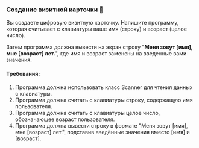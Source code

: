 
### Создание визитной карточки 📇

Вы создаете цифровую визитную карточку. Напишите программу, которая считывает с клавиатуры ваше имя (строку) и возраст (целое число).

Затем программа должна вывести на экран строку "**Меня зовут [имя], мне [возраст] лет.**", где имя и возраст заменены на введенные вами значения.

#### Требования:
1. Программа должна использовать класс Scanner для чтения данных с клавиатуры. 
2. Программа должна считать с клавиатуры строку, содержащую имя пользователя. 
3. Программа должна считать с клавиатуры целое число, обозначающее возраст пользователя. 
4. Программа должна вывести строку в формате "Меня зовут [имя], мне [возраст] лет.", подставив введённые значения вместо [имя] и [возраст].